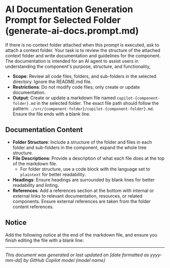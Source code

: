 # AI Documentation Generation Prompt for Selected Folder (generate-ai-docs.prompt.md)

If there is no context folder attached when this prompt is executed, ask to attach a context folder.
Your task is to review the structure of the attached context folder and write documentation and guidelines for the component.
The documentation is intended for an AI agent to assist users in understanding the component's purpose, structure, and functionality,

- **Scope**: Review all code files, folders, and sub-folders in the selected directory. Ignore the README.md file.
- **Restrictions**: Do not modify code files; only create or update documentation.
- **Output**: Create or update a markdown file named `copilot-{component-folder}.md` in the selected folder. The exact file path should follow the pattern: `./src/{component-folder}/copilot-{component-folder}.md`. Ensure the file ends with a blank line.

## Documentation Content

- **Folder Structure**: Include a structure of the folder and files in each folder and sub-folders in the component, expand the whole tree structure.
- **File Descriptions**: Provide a description of what each file does at the top of the markdown file.
  - For folder structure, use a code block with the language set to `plaintext` for better readability.
- **Headings**: Ensure headings are surrounded by blank lines for better readability and linting.
- **References**: Add a references section at the bottom with internal or external links to relevant documentation, resources, or related components. Ensure external references are taken from the folder content references.

## Notice

Add the following notice at the end of the markdown file, and ensure you finish editing the file with a blank line:

---

*This document was generated or last updated on [date formatted as yyyy-mm-dd] by GitHub Copilot model {model name}*
